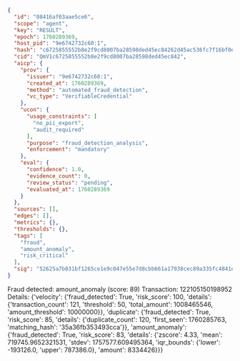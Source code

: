 ```json
{
  "id": "08416af03aae5ce6",
  "scope": "agent",
  "key": "RESULT",
  "epoch": 1760289369,
  "host_pid": "9e6742732c60:1",
  "hash": "c6725855552b8e2f9cd8007ba28598ded45ec84262d45ac536fc7f16bf0e0bd3",
  "cid": "QmV1c6725855552b8e2f9cd8007ba28598ded45ec842",
  "aicp": {
    "prov": {
      "issuer": "9e6742732c60:1",
      "created_at": 1760289369,
      "method": "automated_fraud_detection",
      "vc_type": "VerifiableCredential"
    },
    "ucon": {
      "usage_constraints": [
        "no_pii_export",
        "audit_required"
      ],
      "purpose": "fraud_detection_analysis",
      "enforcement": "mandatory"
    },
    "eval": {
      "confidence": 1.0,
      "evidence_count": 0,
      "review_status": "pending",
      "evaluated_at": 1760289369
    }
  },
  "sources": [],
  "edges": [],
  "metrics": {},
  "thresholds": {},
  "tags": [
    "fraud",
    "amount_anomaly",
    "risk_critical"
  ],
  "sig": "52625a7b031bf1265ce1e9c047e55e7d8cbb661a17938cec89a335fc4841e463"
}
```

Fraud detected: amount_anomaly (score: 89)
Transaction: 122105150198952
Details: {'velocity': {'fraud_detected': True, 'risk_score': 100, 'details': {'transaction_count': 121, 'threshold': 50, 'total_amount': 1008465546, 'amount_threshold': 10000000}}, 'duplicate': {'fraud_detected': True, 'risk_score': 85, 'details': {'duplicate_count': 120, 'first_seen': 1760285763, 'matching_hash': '35a36fb353493cca'}}, 'amount_anomaly': {'fraud_detected': True, 'risk_score': 83, 'details': {'zscore': 4.33, 'mean': 719745.9652321531, 'stdev': 1757577.609495364, 'iqr_bounds': {'lower': -193126.0, 'upper': 787386.0}, 'amount': 8334426}}}